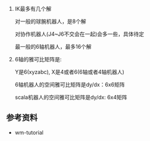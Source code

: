 

1. IK最多有几个解
   
   对一般的球腕机器人，是8个解

   对协作机器人(J4~J6不交会在一起)会多一些，具体待定

   最一般的6轴机器人，最多16个解
   
2. 6轴的雅可比矩阵是:
   
   Y是6(xyzabc), X是4或者6(6轴或者4轴机器人)

   6轴机器人的空间雅可比矩阵是dy/dx：6x6矩阵

   scala机器人的空间雅可比矩阵是dy/dx: 6x4矩阵



## 参考资料

- wm-tutorial